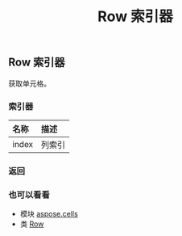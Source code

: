 ﻿---
title: Row 索引器
second_title: Aspose.Cells for Python via .NET API 参考文献
description:
type: docs
weight: 90
url: /zh/python-net/aspose.cells/row/__getitem__/
is_root: false
---
## Row 索引器

获取单元格。
### 索引器
|名称|描述|
| :- | :- |
| index |列索引|



### 返回



### 也可以看看
* 模块 [aspose.cells](../../)
* 类 [Row](/cells/zh/python-net/aspose.cells/row)
